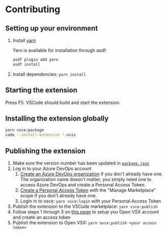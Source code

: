 # Contributing

## Setting up your environment

1. Install [yarn](https://yarnpkg.com/)

   Yarn is available for installation through asdf:

   ```sh
   asdf plugin add yarn
   asdf install
   ```

2. Install dependencies: `yarn install`

## Starting the extension

Press F5. VSCode should build and start the extension.

## Installing the extension globally

```sh
yarn vsce:package
code --install-extension *.vsix
```

## Publishing the extension

1. Make sure the version number has been updated in
   [`package.json`](./package.json)
1. Log in to your Azure DevOps account
   1. [Create an Azure DevOps organization](https://learn.microsoft.com/en-ca/azure/devops/organizations/accounts/create-organization?view=azure-devops#create-an-organization)
      if you don't already have one. The organization name doesn't matter, you
      simply need one to access Azure DevOps and create a Personal Access Token.
   1. [Create a Personal Access Token](https://code.visualstudio.com/api/working-with-extensions/publishing-extension#get-a-personal-access-token)
      with the "Manage Marketplace" scope if you don't already have one.
   1. Login in to vsce: `yarn vsce:login` with your Personal Access Token
1. Publish the extension to the VSCode marketplace: `yarn vsce:publish`
1. Follow steps 1 through 3 on
   [this page](https://github.com/eclipse/openvsx/wiki/Publishing-Extensions#how-to-publish-an-extension)
   to setup you Open VSX account and create an access token
1. Publish the extension to Open VSX: `yarn ovsx:publish <your access token>`
